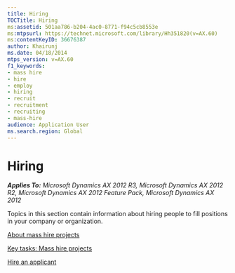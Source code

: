 ```yaml
---
title: Hiring
TOCTitle: Hiring
ms:assetid: 501aa786-b204-4ac0-8771-f94c5cb8553e
ms:mtpsurl: https://technet.microsoft.com/library/Hh351820(v=AX.60)
ms:contentKeyID: 36676387
author: Khairunj
ms.date: 04/18/2014
mtps_version: v=AX.60
f1_keywords:
- mass hire
- hire
- employ
- hiring
- recruit
- recruitment
- recruiting
- mass-hire
audience: Application User
ms.search.region: Global
---
```


# Hiring 


_**Applies To:** Microsoft Dynamics AX 2012 R3, Microsoft Dynamics AX 2012 R2, Microsoft Dynamics AX 2012 Feature Pack, Microsoft Dynamics AX 2012_

Topics in this section contain information about hiring people to fill positions in your company or organization.

[About mass hire projects](about-mass-hire-projects.md)

[Key tasks: Mass hire projects](key-tasks-mass-hire-projects.md)

[Hire an applicant](hire-an-applicant.md)

  


